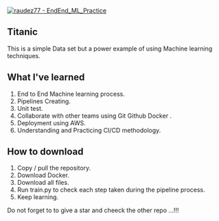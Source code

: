 [![raudez77 - EndEnd_ML_Practice](https://img.shields.io/static/v1?label=raudez77&message=EndEnd_ML_Practice&color=blue&logo=github)](https://github.com/raudez77/EndEnd_ML_Practice "Go to GitHub repo")

## Titanic 

This is a simple Data set but a power example of using Machine learning techniques. 


## What I've learned

1. End to End Machine learning process.
2. Pipelines Creating.
3. Unit test.
4. Collaborate with other teams using Git Github Docker .
5.  Deployment using AWS.
6.  Understanding and Practicing CI/CD methodology. 


## How to download 

1. Copy / pull the repository. 
2. Download Docker.
3. Download all files.
4. Run train.py to check each step taken during the pipeline process.
5. Keep learning.

Do not forget to to give a star and cheeck the other repo ...!!!






